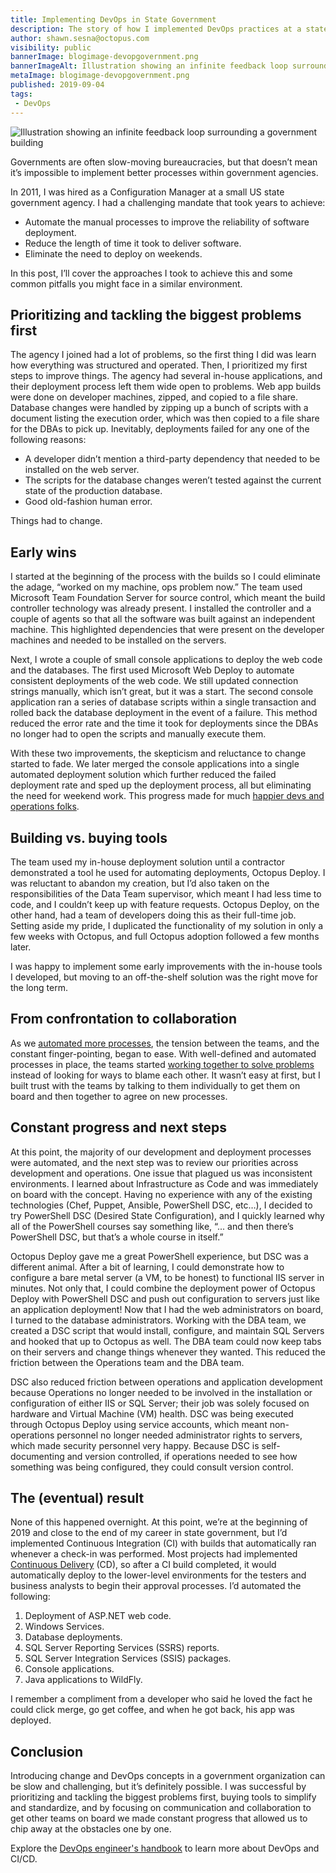 ```yaml
---
title: Implementing DevOps in State Government
description: The story of how I implemented DevOps practices at a state government agency
author: shawn.sesna@octopus.com
visibility: public
bannerImage: blogimage-devopgovernment.png
bannerImageAlt: Illustration showing an infinite feedback loop surrounding a government building
metaImage: blogimage-devopgovernment.png
published: 2019-09-04
tags:
 - DevOps
---
```


![Illustration showing an infinite feedback loop surrounding a government building](blogimage-devopgovernment.png)

Governments are often slow-moving bureaucracies, but that doesn’t mean it’s impossible to implement better processes within government agencies. 

In 2011, I was hired as a Configuration Manager at a small US state government agency. I had a challenging mandate that took years to achieve:

- Automate the manual processes to improve the reliability of software deployment.
- Reduce the length of time it took to deliver software.
- Eliminate the need to deploy on weekends. 

In this post, I’ll cover the approaches I took to achieve this and some common pitfalls you might face in a similar environment.

## Prioritizing and tackling the biggest problems first

The agency I joined had a lot of problems, so the first thing I did was learn how everything was structured and operated. Then, I prioritized my first steps to improve things. The agency had several in-house applications, and their deployment process left them wide open to problems. Web app builds were done on developer machines, zipped, and copied to a file share. Database changes were handled by zipping up a bunch of scripts with a document listing the execution order, which was then copied to a file share for the DBAs to pick up. Inevitably, deployments failed for any one of the following reasons:

- A developer didn’t mention a third-party dependency that needed to be installed on the web server. 
- The scripts for the database changes weren’t tested against the current state of the production database.
- Good old-fashion human error. 

Things had to change.

## Early wins

I started at the beginning of the process with the builds so I could eliminate the adage, “worked on my machine, ops problem now.” The team used Microsoft Team Foundation Server for source control, which meant the build controller technology was already present. I installed the controller and a couple of agents so that all the software was built against an independent machine. This highlighted dependencies that were present on the developer machines and needed to be installed on the servers.

Next, I wrote a couple of small console applications to deploy the web code and the databases. The first used Microsoft Web Deploy to automate consistent deployments of the web code. We still updated connection strings manually, which isn’t great, but it was a start. The second console application ran a series of database scripts within a single transaction and rolled back the database deployment in the event of a failure. This method reduced the error rate and the time it took for deployments since the DBAs no longer had to open the scripts and manually execute them.

With these two improvements, the skepticism and reluctance to change started to fade. We later merged the console applications into a single automated deployment solution which further reduced the failed deployment rate and sped up the deployment process, all but eliminating the need for weekend work. This progress made for much [happier devs and operations folks](https://octopus.com/devops/continuous-delivery/why-adopt-continuous-delivery/).

## Building vs. buying tools

The team used my in-house deployment solution until a contractor demonstrated a tool he used for automating deployments, Octopus Deploy. I was reluctant to abandon my creation, but I’d also taken on the responsibilities of the Data Team supervisor, which meant I had less time to code, and I couldn’t keep up with feature requests. Octopus Deploy, on the other hand, had a team of developers doing this as their full-time job. Setting aside my pride, I duplicated the functionality of my solution in only a few weeks with Octopus, and full Octopus adoption followed a few months later.

I was happy to implement some early improvements with the in-house tools I developed, but moving to an off-the-shelf solution was the right move for the long term.

## From confrontation to collaboration

As we [automated more processes](https://octopus.com/devops/continuous-delivery/automate-everything/), the tension between the teams, and the constant finger-pointing, began to ease. With well-defined and automated processes in place, the teams started [working together to solve problems](https://octopus.com/devops/continuous-delivery/continuous-delivery-principles/#5-everyones-responsible) instead of looking for ways to blame each other. It wasn’t easy at first, but I built trust with the teams by talking to them individually to get them on board and then together to agree on new processes.

## Constant progress and next steps

At this point, the majority of our development and deployment processes were automated, and the next step was to review our priorities across development and operations. One issue that plagued us was inconsistent environments. I learned about Infrastructure as Code and was immediately on board with the concept. Having no experience with any of the existing technologies (Chef, Puppet, Ansible, PowerShell DSC, etc…), I decided to try PowerShell DSC (Desired State Configuration), and I quickly learned why all of the PowerShell courses say something like, “... and then there’s PowerShell DSC, but that’s a whole course in itself.” 

Octopus Deploy gave me a great PowerShell experience, but DSC was a different animal. After a bit of learning, I could demonstrate how to configure a bare metal server (a VM, to be honest) to functional IIS server in minutes. Not only that, I could combine the deployment power of Octopus Deploy with PowerShell DSC and push out configuration to servers just like an application deployment! Now that I had the web administrators on board, I turned to the database administrators. Working with the DBA team, we created a DSC script that would install, configure, and maintain SQL Servers and hooked that up to Octopus as well. The DBA team could now keep tabs on their servers and change things whenever they wanted. This reduced the friction between the Operations team and the DBA team.

DSC also reduced friction between operations and application development because Operations no longer needed to be involved in the installation or configuration of either IIS or SQL Server; their job was solely focused on hardware and Virtual Machine (VM) health.  DSC was being executed through Octopus Deploy using service accounts, which meant non-operations personnel no longer needed administrator rights to servers, which made security personnel very happy. Because DSC is self-documenting and version controlled, if operations needed to see how something was being configured, they could consult version control.

## The (eventual) result

None of this happened overnight. At this point, we’re at the beginning of 2019 and close to the end of my career in state government, but I’d implemented Continuous Integration (CI) with builds that automatically ran whenever a check-in was performed. Most projects had implemented [Continuous Delivery](https://octopus.com/devops/continuous-delivery/) (CD), so after a CI build completed, it would automatically deploy to the lower-level environments for the testers and business analysts to begin their approval processes. I’d automated the following:

1. Deployment of ASP.NET web code.
2. Windows Services.
3. Database deployments.
4. SQL Server Reporting Services (SSRS) reports.
5. SQL Server Integration Services (SSIS) packages.
6. Console applications.
7. Java applications to WildFly. 

I remember a compliment from a developer who said he loved the fact he could click merge, go get coffee, and when he got back, his app was deployed. 

## Conclusion

Introducing change and DevOps concepts in a government organization can be slow and challenging, but it’s definitely possible. I was successful by prioritizing and tackling the biggest problems first, buying tools to simplify and standardize, and by focusing on communication and collaboration to get other teams on board we made constant progress that allowed us to chip away at the obstacles one by one.

Explore the [DevOps engineer's handbook](https://octopus.com/devops/) to learn more about DevOps and CI/CD.
